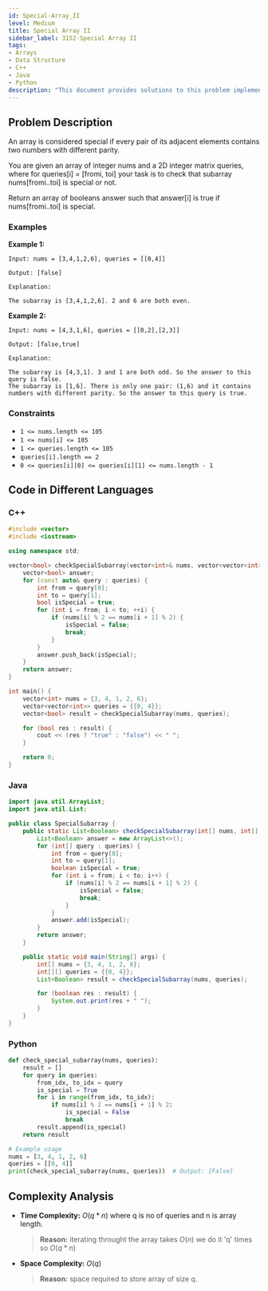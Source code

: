 ```yaml
---
id: Special-Array_II
level: Medium
title: Special Array II 
sidebar_label: 3152-Special Array II 
tags:
- Arrays
- Data Structure
- C++
- Java
- Python
description: "This document provides solutions to this problem implemented in C++, Java, and Python."
---
```


## Problem Description
An array is considered special if every pair of its adjacent elements contains two numbers with different parity.

You are given an array of integer nums and a 2D integer matrix queries, where for queries[i] = [fromi, toi] your task is to check that 
subarray
 nums[fromi..toi] is special or not.

Return an array of booleans answer such that answer[i] is true if nums[fromi..toi] is special.

 
### Examples

**Example 1:**

```
Input: nums = [3,4,1,2,6], queries = [[0,4]]

Output: [false]

Explanation:

The subarray is [3,4,1,2,6]. 2 and 6 are both even.

```

**Example 2:**
```
Input: nums = [4,3,1,6], queries = [[0,2],[2,3]]

Output: [false,true]

Explanation:

The subarray is [4,3,1]. 3 and 1 are both odd. So the answer to this query is false.
The subarray is [1,6]. There is only one pair: (1,6) and it contains numbers with different parity. So the answer to this query is true.
```

### Constraints
- `1 <= nums.length <= 105`
 - `1 <= nums[i] <= 105`
- `1 <= queries.length <= 105`
- `queries[i].length == 2`
- `0 <= queries[i][0] <= queries[i][1] <= nums.length - 1`
## Code in Different Languages

### C++
```cpp
#include <vector>
#include <iostream>

using namespace std;

vector<bool> checkSpecialSubarray(vector<int>& nums, vector<vector<int>>& queries) {
    vector<bool> answer;
    for (const auto& query : queries) {
        int from = query[0];
        int to = query[1];
        bool isSpecial = true;
        for (int i = from; i < to; ++i) {
            if (nums[i] % 2 == nums[i + 1] % 2) {
                isSpecial = false;
                break;
            }
        }
        answer.push_back(isSpecial);
    }
    return answer;
}

int main() {
    vector<int> nums = {3, 4, 1, 2, 6};
    vector<vector<int>> queries = {{0, 4}};
    vector<bool> result = checkSpecialSubarray(nums, queries);

    for (bool res : result) {
        cout << (res ? "true" : "false") << " ";
    }

    return 0;
}

```
### Java
```java
import java.util.ArrayList;
import java.util.List;

public class SpecialSubarray {
    public static List<Boolean> checkSpecialSubarray(int[] nums, int[][] queries) {
        List<Boolean> answer = new ArrayList<>();
        for (int[] query : queries) {
            int from = query[0];
            int to = query[1];
            boolean isSpecial = true;
            for (int i = from; i < to; i++) {
                if (nums[i] % 2 == nums[i + 1] % 2) {
                    isSpecial = false;
                    break;
                }
            }
            answer.add(isSpecial);
        }
        return answer;
    }

    public static void main(String[] args) {
        int[] nums = {3, 4, 1, 2, 6};
        int[][] queries = {{0, 4}};
        List<Boolean> result = checkSpecialSubarray(nums, queries);

        for (boolean res : result) {
            System.out.print(res + " ");
        }
    }
}

```
### Python
```python
def check_special_subarray(nums, queries):
    result = []
    for query in queries:
        from_idx, to_idx = query
        is_special = True
        for i in range(from_idx, to_idx):
            if nums[i] % 2 == nums[i + 1] % 2:
                is_special = False
                break
        result.append(is_special)
    return result

# Example usage
nums = [3, 4, 1, 2, 6]
queries = [[0, 4]]
print(check_special_subarray(nums, queries))  # Output: [False]

```

## Complexity Analysis
- **Time Complexity:** $O(q*n)$ where q is no of queries and n is array length.
   > **Reason:** iterating throught the array takes $O(n)$ we do it 'q' times so $O(q*n)$
- **Space Complexity:** $O(q)$
   > **Reason:** space required to store array of size q.
